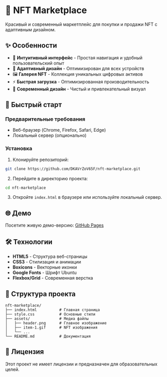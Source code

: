 # 🎨 NFT Marketplace
Красивый и современный маркетплейс для покупки и продажи NFT с адаптивным дизайном.

## ✨ Особенности

- 🎯 **Интуитивный интерфейс** - Простая навигация и удобный пользовательский опыт
- 📱 **Адаптивный дизайн** - Оптимизирован для всех устройств
- 🖼️ **Галерея NFT** - Коллекция уникальных цифровых активов
- ⚡ **Быстрая загрузка** - Оптимизированная производительность
- 🎨 **Современный дизайн** - Чистый и привлекательный визуал

## 🚀 Быстрый старт

### Предварительные требования

- Веб-браузер (Chrome, Firefox, Safari, Edge)
- Локальный сервер (опционально)

### Установка

1. Клонируйте репозиторий:
```bash
git clone https://github.com/DKAVrZoV65F/nft-marketplace.git
```

2. Перейдите в директорию проекта:
```bash
cd nft-marketplace
```

3. Откройте `index.html` в браузере или используйте локальный сервер.

## 🌐 Демо

Посетите живую демо-версию: [GitHub Pages](https://dkavrzov65f.github.io/nft-marketplace)

## 🛠️ Технологии

- **HTML5** - Структура веб-страницы
- **CSS3** - Стилизация и анимации
- **Boxicons** - Векторные иконки
- **Google Fonts** - Шрифт Ubuntu
- **Flexbox/Grid** - Современная верстка

## 📁 Структура проекта

```
nft-marketplace/
├── index.html          # Главная страница
├── style.css           # Основные стили
├── assets/             # Медиа файлы
│   ├── header.png      # Главное изображение
│   ├── item-1.gif      # NFT изображения
│   └── ...
└── README.md           # Документация
```

## 📄 Лицензия

Этот проект не имеет лицензии и предназначен для образовательных целей.
